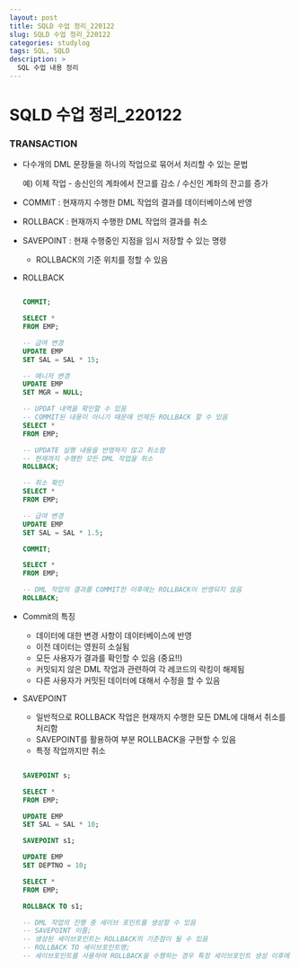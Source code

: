 ```yaml
---
layout: post
title: SQLD 수업 정리_220122
slug: SQLD 수업 정리_220122
categories: studylog
tags: SQL, SQLD
description: >
  SQL 수업 내용 정리
---
```

# SQLD 수업 정리_220122

### TRANSACTION

- 다수개의 DML 문장들을 하나의 작업으로 묶어서 처리할 수 있는 문법
    
    예) 이체 작업 - 송신인의 계좌에서 잔고를 감소 / 수신인 계좌의 잔고를 증가
    
- COMMIT : 현재까지 수행한 DML 작업의 결과를 데이터베이스에 반영
- ROLLBACK : 현재까지 수행한 DML 작업의 결과를 취소
- SAVEPOINT : 현재 수행중인 지점을 임시 저장할 수 있는 명령
    - ROLLBACK의 기준 위치를 정할 수 있음
- ROLLBACK
    
    ```sql
    
    COMMIT;
    
    SELECT * 
    FROM EMP;
    
    -- 급여 변경
    UPDATE EMP
    SET SAL = SAL * 15;
    
    -- 매니저 변경
    UPDATE EMP
    SET MGR = NULL;
    
    -- UPDAT 내역을 확인할 수 있음
    -- COMMIT된 내용이 아니기 때문에 언제든 ROLLBACK 할 수 있음
    SELECT *
    FROM EMP;
    
    -- UPDATE 실행 내용을 반영하지 않고 취소함
    -- 현재까지 수행한 모든 DML 작업을 취소
    ROLLBACK;
    
    -- 취소 확인
    SELECT *
    FROM EMP;
    
    -- 급여 변경
    UPDATE EMP
    SET SAL = SAL * 1.5;
    
    COMMIT;
    
    SELECT *
    FROM EMP;
    
    -- DML 작업의 결과를 COMMIT한 이후에는 ROLLBACK이 반영되지 않음
    ROLLBACK;
    ```
    

- Commit의 특징
    - 데이터에 대한 변경 사항이 데이터베이스에 반영
    - 이전 데이터는 영원히 소실됨
    - 모든 사용자가 결과를 확인할 수 있음 (중요!!)
    - 커밋되지 않은 DML 작업과 관련하여 각 레코드의 락킹이 해제됨
    - 다른 사용자가 커밋된 데이터에 대해서 수정을 할 수 있음

- SAVEPOINT
    - 일반적으로 ROLLBACK 작업은 현재까지 수행한 모든 DML에 대해서 취소를 처리함
    - SAVEPOINT를 활용하여 부분 ROLLBACK을 구현할 수 있음
    - 특정 작업까지만 취소
    
    ```sql
    
    SAVEPOINT s;
    
    SELECT * 
    FROM EMP;
    
    UPDATE EMP
    SET SAL = SAL * 10;
    
    SAVEPOINT s1;
    
    UPDATE EMP
    SET DEPTNO = 10;
    
    SELECT *
    FROM EMP;
    
    ROLLBACK TO s1;
    
    -- DML 작업의 진행 중 세이브 포인트를 생성할 수 있음
    -- SAVEPOINT 이름;
    -- 생성된 세이브포인트는 ROLLBACK의 기준점이 될 수 있음
    -- ROLLBACK TO 세이브포인트명;
    -- 세이브포인트를 사용하여 ROLLBACK을 수행하는 경우 특정 세이브포인트 생성 이후에 작업된 내용이 취소됨
    ```